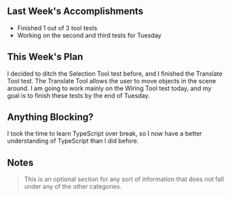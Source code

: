 ## Last Week's Accomplishments

* Finished 1 out of 3 tool tests
* Working on the second and third tests for Tuesday

## This Week's Plan

I decided to ditch the Selection Tool test before, and I finished the Translate Tool test. The Translate Tool allows the user to move objects in the scene around. I am going to work mainly on the Wiring Tool test today, and my goal is to finish these tests by the end of Tuesday.

## Anything Blocking?

I took the time to learn TypeScript over break, so I now have a better understanding of TypeScript than I did before.

## Notes

> This is an optional section for any sort of information that does not fall under any of the other categories.
